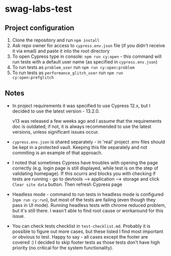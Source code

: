 # swag-labs-test

## Project configuration

1. Clone the repository and run `npm install`
2. Ask repo owner for access to `cypress.env.json` file (if you didn't receive it via email) and paste it into the root directory
3. To open Cypress type in console: `npm run cy:open` - this command will run tests with a default user name (as specified in `cypress.env.json`)
4. To run tests as `problem_user` run `npm run cy:open:problem`
5. To run tests as `performance_glitch_user` run `npm run cy:open:prefglitch`

## Notes

- In project requirements it was specified to use Cypress 12.x, but I decided to use the latest version - 13.2.0.

  v13 was released a few weeks ago and I assume that the requirements doc is outdated; if not, it is always recommended to use the latest versions, unless significant issues occur.

- `cypress.env.json` is shared separately - in 'real' project .env files should be kept in a protected vault. Keeping this file separately and not commiting is an example of that approach.

- I noted that sometimes Cypress have troubles with opening the page correctly (e.g. login page is still displayed, while test is on the step of validating homepage). If this ocurrs and blocks you with checking if tests are running - go to devtools --> application --> storage and click `Clear site data` button. Then refresh Cypress page
- Headless mode - command to run tests in headless mode is configured (`npm run cy:run`), but most of the tests are failing (even though they pass in UI mode). Running headless tests with chrome reduced problem, but it's still there. I wasn't able to find root cause or workaround for this issue.

- You can check tests checklist in `test-checklist.md`. Probably it is possible to figure out more cases, but these listed I find most important or obvious to test. Happy to say - all cases except the footer are covered :) I decided to skip footer tests as those tests don't have high priority (no critical for the system functionality).
